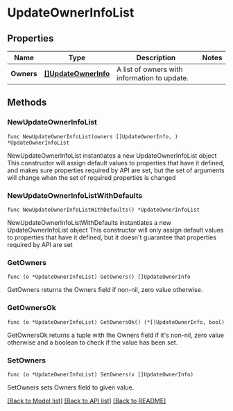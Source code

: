 # UpdateOwnerInfoList

## Properties

Name | Type | Description | Notes
------------ | ------------- | ------------- | -------------
**Owners** | [**[]UpdateOwnerInfo**](UpdateOwnerInfo.md) | A list of owners with information to update. | 

## Methods

### NewUpdateOwnerInfoList

`func NewUpdateOwnerInfoList(owners []UpdateOwnerInfo, ) *UpdateOwnerInfoList`

NewUpdateOwnerInfoList instantiates a new UpdateOwnerInfoList object
This constructor will assign default values to properties that have it defined,
and makes sure properties required by API are set, but the set of arguments
will change when the set of required properties is changed

### NewUpdateOwnerInfoListWithDefaults

`func NewUpdateOwnerInfoListWithDefaults() *UpdateOwnerInfoList`

NewUpdateOwnerInfoListWithDefaults instantiates a new UpdateOwnerInfoList object
This constructor will only assign default values to properties that have it defined,
but it doesn't guarantee that properties required by API are set

### GetOwners

`func (o *UpdateOwnerInfoList) GetOwners() []UpdateOwnerInfo`

GetOwners returns the Owners field if non-nil, zero value otherwise.

### GetOwnersOk

`func (o *UpdateOwnerInfoList) GetOwnersOk() (*[]UpdateOwnerInfo, bool)`

GetOwnersOk returns a tuple with the Owners field if it's non-nil, zero value otherwise
and a boolean to check if the value has been set.

### SetOwners

`func (o *UpdateOwnerInfoList) SetOwners(v []UpdateOwnerInfo)`

SetOwners sets Owners field to given value.



[[Back to Model list]](../README.md#documentation-for-models) [[Back to API list]](../README.md#documentation-for-api-endpoints) [[Back to README]](../README.md)


